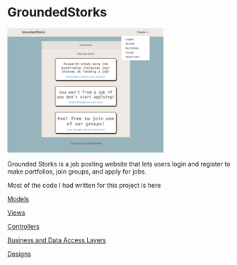 # GroundedStorks

<img src="https://github.com/Mmohler1/School-Projects/blob/main/GroundedStorks/Design/Screenshot/GS-1.PNG" alt="diagram" width="70%">

<p>Grounded Storks is a job posting website that lets users login and register to make portfolios, join groups, and apply for jobs.</p>

<p>Most of the code I had written for this project is here</p>

[<p>Models</p>](https://github.com/Mmohler1/School-Projects/tree/main/GroundedStorks/Code/app/Models) 

[<p>Views</p>](https://github.com/Mmohler1/School-Projects/tree/main/GroundedStorks/Code/resources/views)

[<p>Controllers</p>](https://github.com/Mmohler1/School-Projects/tree/main/GroundedStorks/Code/app/Http/Controllers)

[<p>Business and Data Access Layers</p>]( https://github.com/Mmohler1/School-Projects/tree/main/GroundedStorks/Code/app/Services)

[<p>Designs</p>](https://github.com/Mmohler1/School-Projects/tree/main/GroundedStorks/Design)


